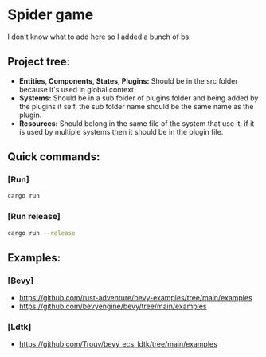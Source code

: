 # Spider game

I don't know what to add here so I added a bunch of bs.

Project tree:
---

- **Entities, Components, States, Plugins:** Should be in the src folder because it's used in global context.
- **Systems:** Should be in a sub folder of plugins folder and being added by the plugins it self, the sub folder name should be the same name as the plugin.
- **Resources:** Should belong in the same file of the system that use it, if it is used by multiple systems then it should be in the plugin file.

## Quick commands:

### [Run]

```sh
cargo run
```

### [Run release]

```sh
cargo run --release
```

## Examples:

### [Bevy]

- https://github.com/rust-adventure/bevy-examples/tree/main/examples
- https://github.com/bevyengine/bevy/tree/main/examples

### [Ldtk]

- https://github.com/Trouv/bevy_ecs_ldtk/tree/main/examples
